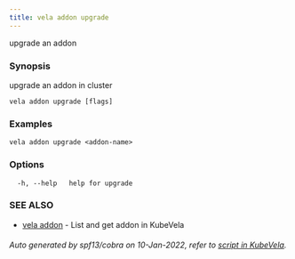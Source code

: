```yaml
---
title: vela addon upgrade
---
```


upgrade an addon

### Synopsis

upgrade an addon in cluster

```
vela addon upgrade [flags]
```

### Examples

```
vela addon upgrade <addon-name>
```

### Options

```
  -h, --help   help for upgrade
```

### SEE ALSO

* [vela addon](vela_addon)	 - List and get addon in KubeVela

###### Auto generated by spf13/cobra on 10-Jan-2022, refer to [script in KubeVela](https://github.com/oam-dev/kubevela/tree/master/hack/docgen).
